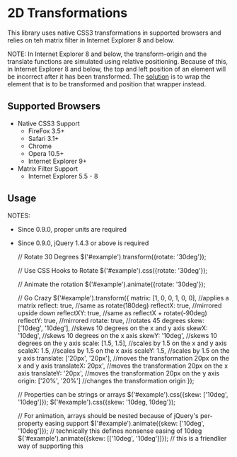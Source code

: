 # 2D Transformations
This library uses native CSS3 transformations in supported browsers and relies on teh matrix filter in Internet Explorer 8 and below.

NOTE: In Internet Explorer 8 and below, the transform-origin and the translate functions are simulated using relative positioning. Because of this, in Internet Explorer 8 and below, the top and left position of an element will be incorrect after it has been transformed. The [solution](https://github.com/heygrady/transform/issues#issue/6) is to wrap the element that is to be transformed and position that wrapper instead.

## Supported Browsers
* Native CSS3 Support
	* FireFox 3.5+
	* Safari 3.1+
	* Chrome
	* Opera 10.5+
	* Internet Explorer 9+
* Matrix Filter Support
	* Internet Explorer 5.5 - 8

## Usage
NOTES:
* Since 0.9.0, proper units are required
* Since 0.9.0, jQuery 1.4.3 or above is required


	// Rotate 30 Degrees
	$('#example').transform({rotate: '30deg'});
	
	// Use CSS Hooks to Rotate
	$('#example').css({rotate: '30deg'});
	
	// Animate the rotation
	$('#example').animate({rotate: '30deg'});
	
	// Go Crazy
	$('#example').transform({
		matrix: [1, 0, 0, 1, 0, 0], //applies a matrix
		reflect: true, //same as rotate(180deg)
		reflectX: true, //mirrored upside down
		reflectXY: true, //same as reflectX + rotate(-90deg)
		reflectY: true, //mirrored
		rotate: true, //rotates 45 degrees
		skew: ['10deg', '10deg'], //skews 10 degrees on the x and y axis
		skewX: '10deg', //skews 10 degrees on the x axis
		skewY: '10deg', //skews 10 degrees on the y axis
		scale: [1.5, 1.5], //scales by 1.5 on the x and y axis
		scaleX: 1.5, //scales by 1.5 on the x axis
		scaleY: 1.5, //scales by 1.5 on the y axis
		translate: ['20px', '20px'], //moves the transformation 20px on the x and y axis
		translateX: 20px', //moves the transformation 20px on the x axis
		translateY: '20px', //moves the transformation 20px on the y axis
		origin: ['20%', '20%']  //changes the transformation origin
	});
	
	// Properties can be strings or arrays
	$('#example').css({skew: ['10deg', '10deg']});
	$('#example').css({skew: '10deg, 10deg'});
	
	// For animation, arrays should be nested because of jQuery's per-property easing support
	$('#example').animate({skew: ['10deg', '10deg']}); // technically this defines nonsense easing of 10deg
	$('#example').animate({skew: [['10deg', '10deg']]}); // this is a friendlier way of supporting this
	
	
	